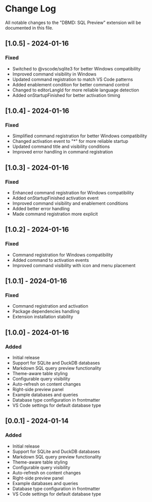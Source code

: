 # Change Log

All notable changes to the "DBMD: SQL Preview" extension will be documented in this file.

## [1.0.5] - 2024-01-16

### Fixed
- Switched to @vscode/sqlite3 for better Windows compatibility
- Improved command visibility in Windows
- Updated command registration to match VS Code patterns
- Added enablement condition for better command control
- Changed to editorLangId for more reliable language detection
- Added onStartupFinished for better activation timing

## [1.0.4] - 2024-01-16

### Fixed
- Simplified command registration for better Windows compatibility
- Changed activation event to "*" for more reliable startup
- Updated command title and visibility conditions
- Improved error handling in command registration

## [1.0.3] - 2024-01-16

### Fixed
- Enhanced command registration for Windows compatibility
- Added onStartupFinished activation event
- Improved command visibility and enablement conditions
- Added better error handling
- Made command registration more explicit

## [1.0.2] - 2024-01-16

### Fixed
- Command registration for Windows compatibility
- Added command to activation events
- Improved command visibility with icon and menu placement

## [1.0.1] - 2024-01-16

### Fixed
- Command registration and activation
- Package dependencies handling
- Extension installation stability

## [1.0.0] - 2024-01-16

### Added
- Initial release
- Support for SQLite and DuckDB databases
- Markdown SQL query preview functionality
- Theme-aware table styling
- Configurable query visibility
- Auto-refresh on content changes
- Right-side preview panel
- Example databases and queries
- Database type configuration in frontmatter
- VS Code settings for default database type

## [0.0.1] - 2024-01-14

### Added
- Initial release
- Support for SQLite and DuckDB databases
- Markdown SQL query preview functionality
- Theme-aware table styling
- Configurable query visibility
- Auto-refresh on content changes
- Right-side preview panel
- Example databases and queries
- Database type configuration in frontmatter
- VS Code settings for default database type
